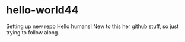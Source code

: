 # hello-world44
Setting up new repo
Hello humans!  New to this her github stuff, so just trying to follow along. 

